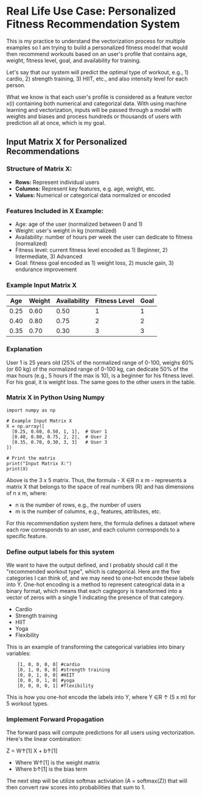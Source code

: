 # Real Life Use Case: Personalized Fitness Recommendation System

This is my practice to understand the vectorization process for multiple examples so I am trying to build a personalized fitness model that would then recommend workouts based on an user's profile that contains age, weight, fitness level, goal, and availability for training.  

Let's say that our system will predict the optimal type of workout, e.g., 1) cardio, 2) strength training, 3) HIIT, etc., and also intensity level for each person. 

What we know is that each user's profile is considered as a feature vector x(i) containing both numerical and categorizal data. With using machine learning and vectorization, inputs will be passed through a model with weights and biases and process hundreds or thousands of users with prediction all at once, which is my goal. 

## Input Matrix X for Personalized Recommendations

### Structure of Matrix X:
- **Rows:** Represent individual users
- **Columns:** Represent key features, e.g. age, weight, etc. 
- **Values:** Numerical or categorical data normalized or encoded 

### Features Included in X Example:

* Age: age of the user (normalized between 0 and 1)
* Weight: user's weight in kg (normalized)
* Availability: number of hours per week the user can dedicate to fitness (normalized)
* Fitness level: current fitness level encoded as 1) Beginner, 2) Intermediate, 3) Advanced
* Goal: fitness goal encoded as 1) weight loss, 2) muscle gain, 3) endurance improvement

### Example Input Matrix X

| Age  | Weight  | Availability | Fitness Level | Goal |
|------|---------|--------------|---------------|------|
| 0.25 | 0.60    | 0.50         | 1             | 1    |
| 0.40 | 0.80    | 0.75         | 2             | 2    |
| 0.35 | 0.70    | 0.30         | 3             | 3    |

### Explanation 

User 1 is 25 years old (25% of the normalized range of 0-100, weighs 60% (or 60 kg) of the normalized range of 0-100 kg, can dedicate 50% of the max hours (e.g., 5 hours if the max is 10), is a beginner for his fitness level. For his goal, it is weight loss. The same goes to the other users in the table. 

### Matrix X in Python Using Numpy

    import numpy as np

    # Example Input Matrix X
    X = np.array([
      [0.25, 0.60, 0.50, 1, 1],  # User 1
      [0.40, 0.80, 0.75, 2, 2],  # User 2
      [0.35, 0.70, 0.30, 3, 3]   # User 3
    ])

    # Print the matrix
    print("Input Matrix X:")
    print(X)

Above is the 3 x 5 matrix. Thus, the formula - X ∈R n x m - represents a matrix X that belongs to the space of real numbers (R) and has dimensions of n x m, where: 
* n is the number of rows, e.g., the number of users
* m is the number of columns, e.g., features, attributes, etc.

For this recommendation system here, the formula defines a dataset where each row corresponds to an user, and each column corresponds to a specific feature.

### Define output labels for this system 

We want to have the output defined, and I probably should call it the "recommended workout type", which is categorical. Here are the five categories I can think of, and we may need to one-hot encode these labels into Y. One-hot encoding is a method to represent cateogrical data in a binary format, which means that each cagtegory is transformed into a vector of zeros with a single 1 indicating the presence of that category. 
* Cardio
* Strength training
* HIIT
* Yoga
* Flexibility

This is an example of transforming the categorical variables into binary variables: 

        [1, 0, 0, 0, 0] #cardio
        [0, 1, 0, 0, 0] #strength training 
        [0, 0, 1, 0, 0] #HIIT
        [0, 0, 0, 1, 0] #yoga 
        [0, 0, 0, 0, 1] #flexibility 

This is how you one-hot encode the labels into Y, where Y ∈R ↑ (5 x m) for 5 workout types.

### Implement Forward Propagation 

The forward pass will compute predictions for all users using vectorization. Here's the linear combination:

Z = W↑[1] X + b↑[1]
* Where W↑[1] is the weight matrix
* Where b↑[1] is the bias term

The next step will be utilize softmax activiation (A = softmax(Z)) that will then convert raw scores into probabilities that sum to 1. 


